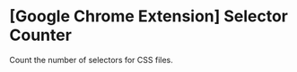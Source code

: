 [Google Chrome Extension] Selector Counter
================

Count the number of selectors for CSS files.
